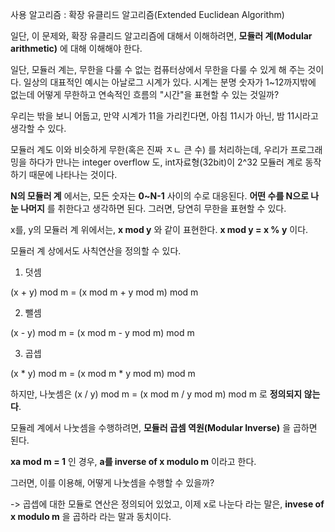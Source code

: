 사용 알고리즘 : 확장 유클리드 알고리즘(Extended Euclidean Algorithm)

일단, 이 문제와, 확장 유클리드 알고리즘에 대해서 이해하려면, **모듈러 계(Modular arithmetic)** 에 대해 이해해야 한다. 

일단, 모듈러 계는, 무한을 다룰 수 없는 컴퓨터상에서 무한을 다룰 수 있게 해 주는 것이다. 일상의 대표적인 예시는 아날로그 시계가 있다. 시계는 분명 숫자가 1~12까지밖에 없는데 어떻게 무한하고 연속적인 흐름의 "시간"을 표현할 수 있는 것일까?

우리는 밖을 보니 어둡고, 만약 시계가 11을 가리킨다면, 아침 11시가 아닌, 밤 11시라고 생각할 수 있다. 

모듈러 계도 이와 비슷하게 무한(혹은 진짜 ㅈㄴ 큰 수) 를 처리하는데, 우리가 프로그래밍을 하다가 만나는 integer overflow 도, int자료형(32bit)이 2^32 모듈러 계로 동작하기 때문에 나타나는 것이다. 

 **N의 모듈러 계** 에서는, 모든 숫자는 **0~N-1** 사이의 수로 대응된다. **어떤 수를 N으로 나눈 나머지** 를 취한다고 생각하면 된다. 그러면, 당연히 무한을 표현할 수 있다. 

x를, y의 모듈러 계 위에서는, **x mod y** 와 같이 표현한다. **x mod y = x % y** 이다. 

모듈러 계 상에서도 사칙연산을 정의할 수 있다. 

1. 덧셈 

(x + y) mod m = (x mod m + y mod m) mod m

2. 뺄셈
   
(x - y) mod m = (x mod m - y mod m) mod m

3. 곱셉

(x * y) mod m = (x mod m * y mod m) mod m

하지만, 나눗셈은 (x / y) mod m = (x mod m / y mod m) mod m 로 **정의되지 않는다**. 

모듈레 계에서 나눗셈을 수행하려면, **모듈러 곱셈 역원(Modular Inverse)** 을 곱하면 된다. 

**xa mod m = 1** 인 경우, **a를 inverse of x modulo m** 이라고 한다. 

그러면, 이를 이용해, 어떻게 나눗셈을 수행할 수 있을까?

-> 곱셉에 대한 모듈로 연산은 정의되어 있었고, 이제 x로 나눈다 라는 말은, **invese of x modulo m** 을 곱하라 라는 말과 동치이다. 

